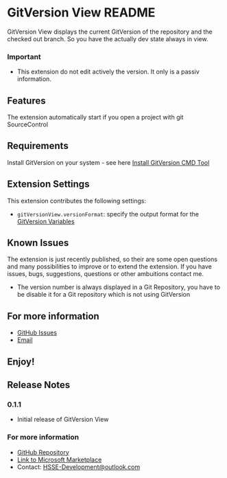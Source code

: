 # GitVersion View README

GitVersion View displays the current GitVersion of the repository and the checked out branch. So you have the actually dev state  always  in view.

### Important
- This extension do not edit actively the version. It only is a passiv information.

## Features

The extension automatically start if you open a project with git SourceControl

## Requirements

Install GitVersion on your system - see here
[Install GitVersion CMD Tool](https://gitversion.readthedocs.io/en/latest/usage/command-line/)

## Extension Settings

This extension contributes the following settings:

* `gitVersionView.versionFormat`: specify the output format for the [GitVersion Variables](https://gitversion.readthedocs.io/en/latest/more-info/variables/)

## Known Issues

The extension is just recently published, so their are some open questions and many possibilities to improve or to extend the extension.
If you have issues, bugs, suggestions, questions or other ambuitions contact me.

- The version number is always displayed in a Git Repository, you have to be disable it for a Git repository which is not using GitVersion

## For more information
* [GitHub Issues](https://github.com/HSSE-Dev/GitVersionView/issues)
* [Email]([https://github.com/HSSE-Dev/GitVersionView/issues](HSSE-Development@outlook.com))

**Enjoy!**
-----------------------------------------------------------------------------------------------------------

## Release Notes

### 0.1.1

- Initial release of GitVersion View

### For more information

* [GitHub Repository](https://github.com/HSSE-Dev/GitVersionView)
* [Link to Microsoft Marketplace](https://help.github.com/articles/markdown-basics/)
* Contact: HSSE-Development@outlook.com
